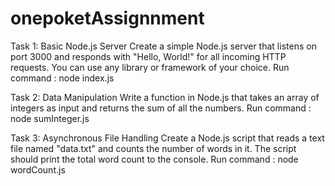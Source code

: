 # onepoketAssignnment
Task 1: Basic Node.js Server
Create a simple Node.js server that listens on port 3000 and responds with "Hello, World!" for all incoming HTTP requests. You can use any library or framework of your choice.
Run command : node index.js

Task 2: Data Manipulation
Write a function in Node.js that takes an array of integers as input and returns the sum of all the numbers.
Run command : node sumInteger.js

Task 3: Asynchronous File Handling
Create a Node.js script that reads a text file named "data.txt" and counts the number of words in it. The script should print the total word count to the console.
Run command : node wordCount.js
